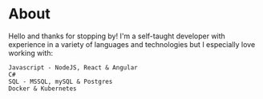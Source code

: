 # About

Hello and thanks for stopping by!  I'm a self-taught developer with experience in a variety of languages and technologies but I especially love working with:

```
Javascript - NodeJS, React & Angular
C# 
SQL - MSSQL, mySQL & Postgres
Docker & Kubernetes
```


